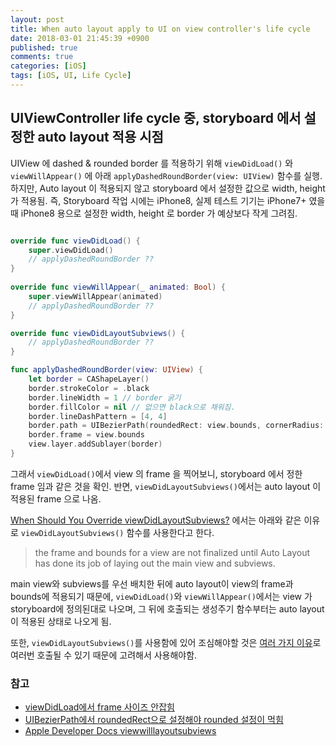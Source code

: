 ```yaml
---
layout: post
title: When auto layout apply to UI on view controller's life cycle
date: 2018-03-01 21:45:39 +0900
published: true
comments: true
categories: [iOS]
tags: [iOS, UI, Life Cycle]
---
```


## UIViewController life cycle 중, storyboard 에서 설정한 auto layout 적용 시점
UIView 에 dashed & rounded border 를 적용하기 위해 `viewDidLoad()` 와 
`viewWillAppear()` 에 아래 `applyDashedRoundBorder(view: UIView)` 함수를 실행.
하지만, Auto layout 이 적용되지 않고 storyboard 에서 설정한 값으로 width, height 가 적용됨.
즉, Storyboard 작업 시에는 iPhone8, 실제 테스트 기기는 iPhone7+ 였을 때 
iPhone8 용으로 설정한 width, height 로 border 가 예상보다 작게 그려짐.   

```swift

override func viewDidLoad() {
    super.viewDidLoad()
    // applyDashedRoundBorder ??
}
    
override func viewWillAppear(_ animated: Bool) {
    super.viewWillAppear(animated)
    // applyDashedRoundBorder ??
}

override func viewDidLayoutSubviews() { 
    // applyDashedRoundBorder ??
}

func applyDashedRoundBorder(view: UIView) {
    let border = CAShapeLayer()
    border.strokeColor = .black
    border.lineWidth = 1 // border 굵기
    border.fillColor = nil // 없으면 black으로 채워짐.
    border.lineDashPattern = [4, 4]
    border.path = UIBezierPath(roundedRect: view.bounds, cornerRadius: 8).cgPath 
    border.frame = view.bounds
    view.layer.addSublayer(border)
}
```

그래서 `viewDidLoad()`에서 view 의 frame 을 찍어보니, storyboard 에서 정한 frame 임과 같은 것을 확인.
 반면, `viewDidLayoutSubviews()`에서는 auto layout 이 적용된 frame 으로 나옴.
 
[When Should You Override viewDidLayoutSubviews?](http://www.iosinsight.com/override-viewdidlayoutsubviews/) 에서는
아래와 같은 이유로 `viewDidLayoutSubviews()` 함수를 사용한다고 한다. 
> the frame and bounds for a view are not finalized until Auto Layout has done its job of laying out the main view and subviews.

main view와 subviews를 우선 배치한 뒤에 auto layout이 view의 frame과 bounds에 적용되기 때문에, 
`viewDidLoad()`와 `viewWillAppear()`에서는 view 가 storyboard에 정의된대로 나오며,
 그 뒤에 호출되는 생성주기 함수부터는 auto layout이 적용된 상태로 나오게 됨.

또한, `viewDidLayoutSubviews()`를 사용함에 있어 조심해야할 것은 [여러 가지 이유](https://stackoverflow.com/a/36417553)로 여러번 호출될 수 있기 때문에
고려해서 사용해야함.

### 참고
- [viewDidLoad에서 frame 사이즈 안잡힘](https://stackoverflow.com/a/37726043) 
- [UIBezierPath에서 roundedRect으로 설정해야 rounded 설정이 먹힘](https://stackoverflow.com/questions/35053805/how-to-give-cornerradius-for-uibezierpath)
- [Apple Developer Docs viewwilllayoutsubviews](https://developer.apple.com/documentation/uikit/uiviewcontroller/1621437-viewwilllayoutsubviews)